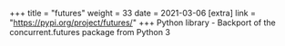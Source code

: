 +++
title = "futures"
weight = 33
date = 2021-03-06
[extra]
link = "https://pypi.org/project/futures/"
+++
Python library - Backport of the concurrent.futures package from Python 3

